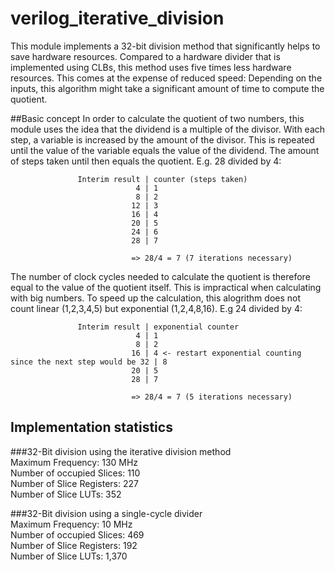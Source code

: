 # verilog_iterative_division
This module implements a 32-bit division method that significantly helps to save hardware resources. Compared to a hardware divider that is implemented using CLBs, this method uses five times less hardware resources. This comes at the expense of reduced speed: Depending on the inputs, this algorithm might take a significant amount of time to compute the quotient.

##Basic concept
In order to calculate the quotient of two numbers, this module uses the idea that the dividend is a multiple of the divisor. 
With each step, a variable is increased by the amount of the divisor. This is repeated until the value of the variable equals the value of the dividend.
                The amount of steps taken until then equals the quotient.
                   E.g. 28 divided by 4:
                   
                   Interim result | counter (steps taken)
                                4 | 1
                                8 | 2
                               12 | 3
                               16 | 4    
                               20 | 5
                               24 | 6
                               28 | 7

                               => 28/4 = 7 (7 iterations necessary)
                
The number of clock cycles needed to calculate the quotient is therefore equal to the value of the quotient itself.
This is impractical when calculating with big numbers.
To speed up the calculation, this alogrithm does not count linear (1,2,3,4,5) but exponential (1,2,4,8,16).
E.g 24 divided by 4:
                   
                   Interim result | exponential counter
                                4 | 1  
                                8 | 2  
                               16 | 4 <- restart exponential counting since the next step would be 32 | 8 
                               20 | 5  
                               28 | 7
                               
                               => 28/4 = 7 (5 iterations necessary)
                               

## Implementation statistics
###32-Bit division using the iterative division method
<br>Maximum Frequency:                         130 MHz
<br>Number of occupied Slices:                 110
<br>Number of Slice Registers:                 227
<br>Number of Slice LUTs:                      352

###32-Bit division using a single-cycle divider
<br>Maximum Frequency:                         10 MHz
<br>Number of occupied Slices:                 469
<br>Number of Slice Registers:                 192
<br>Number of Slice LUTs:                      1,370
